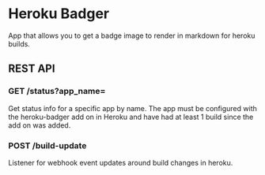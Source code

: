 # Heroku Badger

App that allows you to get a badge image to render in markdown for heroku builds.

## REST API

### GET /status?app_name=<name>

Get status info for a specific app by name. The app must be configured with the heroku-badger add on in Heroku
and have had at least 1 build since the add on was added.

### POST /build-update

Listener for webhook event updates around build changes in heroku.
